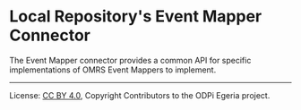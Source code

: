 <!-- SPDX-License-Identifier: CC-BY-4.0 -->
<!-- Copyright Contributors to the ODPi Egeria project. -->

# Local Repository's Event Mapper Connector

The Event Mapper connector provides a common API for
specific implementations of OMRS Event Mappers to implement.



----
License: [CC BY 4.0](https://creativecommons.org/licenses/by/4.0/),
Copyright Contributors to the ODPi Egeria project.
